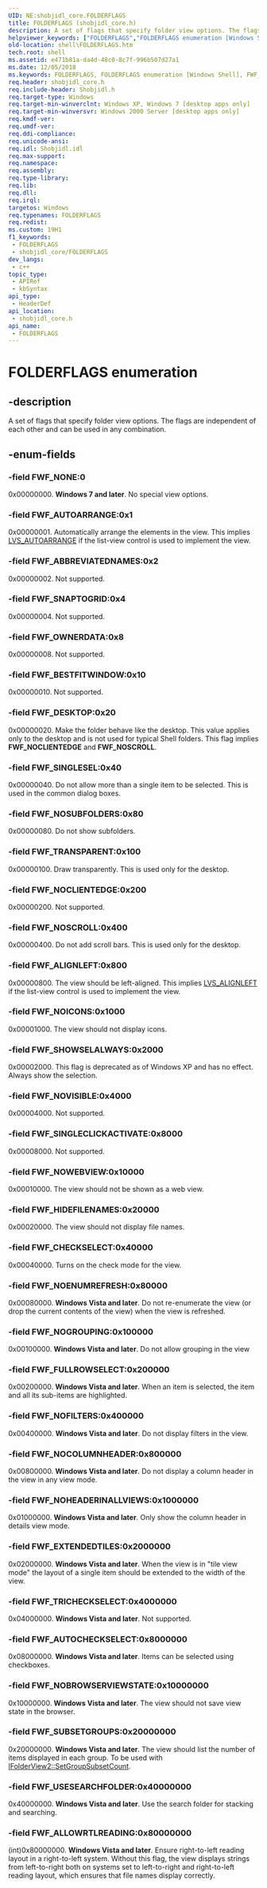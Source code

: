 ```yaml
---
UID: NE:shobjidl_core.FOLDERFLAGS
title: FOLDERFLAGS (shobjidl_core.h)
description: A set of flags that specify folder view options. The flags are independent of each other and can be used in any combination.
helpviewer_keywords: ["FOLDERFLAGS","FOLDERFLAGS enumeration [Windows Shell]","FWF_ABBREVIATEDNAMES","FWF_ALIGNLEFT","FWF_ALLOWRTLREADING","FWF_AUTOARRANGE","FWF_AUTOCHECKSELECT","FWF_BESTFITWINDOW","FWF_CHECKSELECT","FWF_DESKTOP","FWF_EXTENDEDTILES","FWF_FULLROWSELECT","FWF_HIDEFILENAMES","FWF_NOBROWSERVIEWSTATE","FWF_NOCLIENTEDGE","FWF_NOCOLUMNHEADER","FWF_NOENUMREFRESH","FWF_NOFILTERS","FWF_NOGROUPING","FWF_NOHEADERINALLVIEWS","FWF_NOICONS","FWF_NONE","FWF_NOSCROLL","FWF_NOSUBFOLDERS","FWF_NOVISIBLE","FWF_NOWEBVIEW","FWF_OWNERDATA","FWF_SHOWSELALWAYS","FWF_SINGLECLICKACTIVATE","FWF_SINGLESEL","FWF_SNAPTOGRID","FWF_SUBSETGROUPS","FWF_TRANSPARENT","FWF_TRICHECKSELECT","FWF_USESEARCHFOLDER","_win32_FOLDERFLAGS","shell.FOLDERFLAGS","shobjidl_core/FOLDERFLAGS","shobjidl_core/FWF_ABBREVIATEDNAMES","shobjidl_core/FWF_ALIGNLEFT","shobjidl_core/FWF_ALLOWRTLREADING","shobjidl_core/FWF_AUTOARRANGE","shobjidl_core/FWF_AUTOCHECKSELECT","shobjidl_core/FWF_BESTFITWINDOW","shobjidl_core/FWF_CHECKSELECT","shobjidl_core/FWF_DESKTOP","shobjidl_core/FWF_EXTENDEDTILES","shobjidl_core/FWF_FULLROWSELECT","shobjidl_core/FWF_HIDEFILENAMES","shobjidl_core/FWF_NOBROWSERVIEWSTATE","shobjidl_core/FWF_NOCLIENTEDGE","shobjidl_core/FWF_NOCOLUMNHEADER","shobjidl_core/FWF_NOENUMREFRESH","shobjidl_core/FWF_NOFILTERS","shobjidl_core/FWF_NOGROUPING","shobjidl_core/FWF_NOHEADERINALLVIEWS","shobjidl_core/FWF_NOICONS","shobjidl_core/FWF_NONE","shobjidl_core/FWF_NOSCROLL","shobjidl_core/FWF_NOSUBFOLDERS","shobjidl_core/FWF_NOVISIBLE","shobjidl_core/FWF_NOWEBVIEW","shobjidl_core/FWF_OWNERDATA","shobjidl_core/FWF_SHOWSELALWAYS","shobjidl_core/FWF_SINGLECLICKACTIVATE","shobjidl_core/FWF_SINGLESEL","shobjidl_core/FWF_SNAPTOGRID","shobjidl_core/FWF_SUBSETGROUPS","shobjidl_core/FWF_TRANSPARENT","shobjidl_core/FWF_TRICHECKSELECT","shobjidl_core/FWF_USESEARCHFOLDER"]
old-location: shell\FOLDERFLAGS.htm
tech.root: shell
ms.assetid: e471b81a-da4d-48c0-8c7f-996b507d27a1
ms.date: 12/05/2018
ms.keywords: FOLDERFLAGS, FOLDERFLAGS enumeration [Windows Shell], FWF_ABBREVIATEDNAMES, FWF_ALIGNLEFT, FWF_ALLOWRTLREADING, FWF_AUTOARRANGE, FWF_AUTOCHECKSELECT, FWF_BESTFITWINDOW, FWF_CHECKSELECT, FWF_DESKTOP, FWF_EXTENDEDTILES, FWF_FULLROWSELECT, FWF_HIDEFILENAMES, FWF_NOBROWSERVIEWSTATE, FWF_NOCLIENTEDGE, FWF_NOCOLUMNHEADER, FWF_NOENUMREFRESH, FWF_NOFILTERS, FWF_NOGROUPING, FWF_NOHEADERINALLVIEWS, FWF_NOICONS, FWF_NONE, FWF_NOSCROLL, FWF_NOSUBFOLDERS, FWF_NOVISIBLE, FWF_NOWEBVIEW, FWF_OWNERDATA, FWF_SHOWSELALWAYS, FWF_SINGLECLICKACTIVATE, FWF_SINGLESEL, FWF_SNAPTOGRID, FWF_SUBSETGROUPS, FWF_TRANSPARENT, FWF_TRICHECKSELECT, FWF_USESEARCHFOLDER, _win32_FOLDERFLAGS, shell.FOLDERFLAGS, shobjidl_core/FOLDERFLAGS, shobjidl_core/FWF_ABBREVIATEDNAMES, shobjidl_core/FWF_ALIGNLEFT, shobjidl_core/FWF_ALLOWRTLREADING, shobjidl_core/FWF_AUTOARRANGE, shobjidl_core/FWF_AUTOCHECKSELECT, shobjidl_core/FWF_BESTFITWINDOW, shobjidl_core/FWF_CHECKSELECT, shobjidl_core/FWF_DESKTOP, shobjidl_core/FWF_EXTENDEDTILES, shobjidl_core/FWF_FULLROWSELECT, shobjidl_core/FWF_HIDEFILENAMES, shobjidl_core/FWF_NOBROWSERVIEWSTATE, shobjidl_core/FWF_NOCLIENTEDGE, shobjidl_core/FWF_NOCOLUMNHEADER, shobjidl_core/FWF_NOENUMREFRESH, shobjidl_core/FWF_NOFILTERS, shobjidl_core/FWF_NOGROUPING, shobjidl_core/FWF_NOHEADERINALLVIEWS, shobjidl_core/FWF_NOICONS, shobjidl_core/FWF_NONE, shobjidl_core/FWF_NOSCROLL, shobjidl_core/FWF_NOSUBFOLDERS, shobjidl_core/FWF_NOVISIBLE, shobjidl_core/FWF_NOWEBVIEW, shobjidl_core/FWF_OWNERDATA, shobjidl_core/FWF_SHOWSELALWAYS, shobjidl_core/FWF_SINGLECLICKACTIVATE, shobjidl_core/FWF_SINGLESEL, shobjidl_core/FWF_SNAPTOGRID, shobjidl_core/FWF_SUBSETGROUPS, shobjidl_core/FWF_TRANSPARENT, shobjidl_core/FWF_TRICHECKSELECT, shobjidl_core/FWF_USESEARCHFOLDER
req.header: shobjidl_core.h
req.include-header: Shobjidl.h
req.target-type: Windows
req.target-min-winverclnt: Windows XP, Windows 7 [desktop apps only]
req.target-min-winversvr: Windows 2000 Server [desktop apps only]
req.kmdf-ver: 
req.umdf-ver: 
req.ddi-compliance: 
req.unicode-ansi: 
req.idl: Shobjidl.idl
req.max-support: 
req.namespace: 
req.assembly: 
req.type-library: 
req.lib: 
req.dll: 
req.irql: 
targetos: Windows
req.typenames: FOLDERFLAGS
req.redist: 
ms.custom: 19H1
f1_keywords:
 - FOLDERFLAGS
 - shobjidl_core/FOLDERFLAGS
dev_langs:
 - c++
topic_type:
 - APIRef
 - kbSyntax
api_type:
 - HeaderDef
api_location:
 - shobjidl_core.h
api_name:
 - FOLDERFLAGS
---
```


# FOLDERFLAGS enumeration


## -description

A set of flags that specify folder view options. The flags are independent of each other and can be used in any combination.

## -enum-fields

### -field FWF_NONE:0

0x00000000. <b>Windows 7 and later</b>. No special view options.

### -field FWF_AUTOARRANGE:0x1

0x00000001. Automatically arrange the elements in the view. This implies <a href="/windows/desktop/Controls/list-view-window-styles">LVS_AUTOARRANGE</a> if the list-view control is used to implement the view.

### -field FWF_ABBREVIATEDNAMES:0x2

0x00000002. Not supported.

### -field FWF_SNAPTOGRID:0x4

0x00000004. Not supported.

### -field FWF_OWNERDATA:0x8

0x00000008. Not supported.

### -field FWF_BESTFITWINDOW:0x10

0x00000010. Not supported.

### -field FWF_DESKTOP:0x20

0x00000020. Make the folder behave like the desktop. This value applies only to the desktop and is not used for typical Shell folders. This flag implies <b>FWF_NOCLIENTEDGE</b> and <b>FWF_NOSCROLL</b>.

### -field FWF_SINGLESEL:0x40

0x00000040. Do not allow more than a single item to be selected. This is used in the common dialog boxes.

### -field FWF_NOSUBFOLDERS:0x80

0x00000080. Do not show subfolders.

### -field FWF_TRANSPARENT:0x100

0x00000100. Draw transparently. This is used only for the desktop.

### -field FWF_NOCLIENTEDGE:0x200

0x00000200. Not supported.

### -field FWF_NOSCROLL:0x400

0x00000400. Do not add scroll bars. This is used only for the desktop.

### -field FWF_ALIGNLEFT:0x800

0x00000800. The view should be left-aligned. This implies <a href="/windows/desktop/Controls/list-view-window-styles">LVS_ALIGNLEFT</a> if the list-view control is used to implement the view.

### -field FWF_NOICONS:0x1000

0x00001000. The view should not display icons.

### -field FWF_SHOWSELALWAYS:0x2000

0x00002000. This flag is deprecated as of Windows XP and has no effect. Always show the selection.

### -field FWF_NOVISIBLE:0x4000

0x00004000. Not supported.

### -field FWF_SINGLECLICKACTIVATE:0x8000

0x00008000. Not supported.

### -field FWF_NOWEBVIEW:0x10000

0x00010000. The view should not be shown as a web view.

### -field FWF_HIDEFILENAMES:0x20000

0x00020000. The view should not display file names.

### -field FWF_CHECKSELECT:0x40000

0x00040000. Turns on the check mode for the view.

### -field FWF_NOENUMREFRESH:0x80000

0x00080000. <b>Windows Vista and later</b>. Do not re-enumerate the view (or drop the current contents of the view) when the view is refreshed.

### -field FWF_NOGROUPING:0x100000

0x00100000. <b>Windows Vista and later</b>. Do not allow grouping in the view

### -field FWF_FULLROWSELECT:0x200000

0x00200000. <b>Windows Vista and later</b>. When an item is selected, the item and all its sub-items are highlighted.

### -field FWF_NOFILTERS:0x400000

0x00400000. <b>Windows Vista and later</b>. Do not display filters in the view.

### -field FWF_NOCOLUMNHEADER:0x800000

0x00800000. <b>Windows Vista and later</b>. Do not display a column header in the view in any view mode.

### -field FWF_NOHEADERINALLVIEWS:0x1000000

0x01000000. <b>Windows Vista and later</b>. Only show the column header in details view mode.

### -field FWF_EXTENDEDTILES:0x2000000

0x02000000. <b>Windows Vista and later</b>. When the view is in "tile view mode" the layout of a single item should be extended to the width of the view.

### -field FWF_TRICHECKSELECT:0x4000000

0x04000000. <b>Windows Vista and later</b>. Not supported.

### -field FWF_AUTOCHECKSELECT:0x8000000

0x08000000. <b>Windows Vista and later</b>. Items can be selected using checkboxes.

### -field FWF_NOBROWSERVIEWSTATE:0x10000000

0x10000000. <b>Windows Vista and later</b>. The view should not save view state in the browser.

### -field FWF_SUBSETGROUPS:0x20000000

0x20000000. <b>Windows Vista and later</b>. The view should list the number of items displayed in each group.  To be used with <a href="/windows/desktop/api/shobjidl_core/nf-shobjidl_core-ifolderview2-setgroupsubsetcount">IFolderView2::SetGroupSubsetCount</a>.

### -field FWF_USESEARCHFOLDER:0x40000000

0x40000000. <b>Windows Vista and later</b>. Use the search folder for stacking and searching.

### -field FWF_ALLOWRTLREADING:0x80000000

(int)0x80000000. <b>Windows Vista and later</b>. Ensure right-to-left reading layout in a right-to-left system. Without this flag, the view displays strings from left-to-right both on systems set to left-to-right and right-to-left reading layout, which ensures that file names display correctly.
